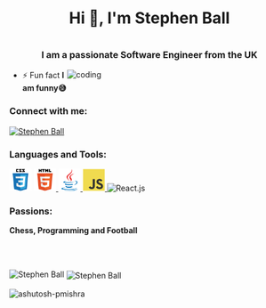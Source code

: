 <h1 align="center">Hi 👋, I'm Stephen Ball<h1>
<h3 align="center">I am a passionate Software Engineer from the UK</h3>

<img align="right" alt="coding" width="400" src="https://user-images.githubusercontent.com/55389276/140866485-8fb1c876-9a8f-4d6a-98dc-08c4981eaf70.gif">





- ⚡ Fun fact **I am funny😅**

<h3 align="left">Connect with me:</h3>
<p align="left">
<a href="[(https://www.linkedin.com/in/stephen-ball-789570248/)]" target="blank"><img align="center" alt="Stephen Ball" height="30" width="40" /></a>

</p>

<h3 align="left">Languages and Tools:</h3>
<img src="https://raw.githubusercontent.com/devicons/devicon/master/icons/css3/css3-original-wordmark.svg" alt="css3" width="40" height="40"/> </a> <a href="https://www.w3.org/html/" target="_blank" rel="noreferrer"> <img src="https://raw.githubusercontent.com/devicons/devicon/master/icons/html5/html5-original-wordmark.svg" alt="html5" width="40" height="40"/> </a> <a href="https://www.java.com" target="_blank" rel="noreferrer"> <img src="https://raw.githubusercontent.com/devicons/devicon/master/icons/java/java-original.svg" alt="java" width="40" height="40"/> </a> <a href="https://developer.mozilla.org/en-US/docs/Web/JavaScript" target="_blank" rel="noreferrer"> <img src="https://raw.githubusercontent.com/devicons/devicon/master/icons/javascript/javascript-original.svg" alt="javascript" width="40" height="40"/> </a>
  <img src="https://cdn.jsdelivr.net/gh/devicons/devicon/icons/react/react-original.svg" alt="React.js" width="40" height="40" />

<h3 align="left">Passions:</h3>
  <p><b>Chess, Programming and Football </b></a></p><br><br>

<p><img align="left" src="https://github-readme-stats.vercel.app/api/top-langs?username=StephenBal17&show_icons=true&locale=en&layout=compact" alt="Stephen Ball" /></p>

<p>&nbsp;<img align="center" src="https://github-readme-stats.vercel.app/api?username=StephenBall17&show_icons=true&locale=en" alt="Stephen Ball" /></p>

<p><img align="center" src="https://github-readme-streak-stats.herokuapp.com/?user=StephenBall17&" alt="ashutosh-pmishra" /></p>
